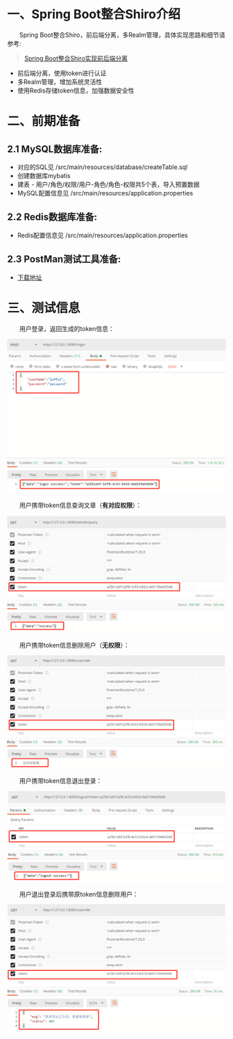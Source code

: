 # 一、Spring Boot整合Shiro介绍

&emsp;&emsp;Spring Boot整合Shiro，前后端分离，多Realm管理，具体实现思路和细节请参考:

> [Spring Boot整合Shiro实现前后端分离](https://www.jianshu.com/p/d39d6f737449)

- 前后端分离，使用token进行认证
- 多Realm管理，增加系统灵活性
- 使用Redis存储token信息，加强数据安全性

# 二、前期准备

## 2.1 MySQL数据库准备:

- 对应的SQL见 /src/main/resources/database/createTable.sql
- 创建数据库mybatis
- 建表 - 用户/角色/权限/用户-角色/角色-权限共5个表，导入预置数据
- MySQL配置信息见 /src/main/resources/application.properties

## 2.2 Redis数据库准备:

- Redis配置信息见 /src/main/resources/application.properties

## 2.3 PostMan测试工具准备:

- [下载地址](https://www.postman.com/)

# 三、测试信息

&emsp;&emsp;用户登录，返回生成的token信息：

![图3-1 用户登录.png](./用户登录.png)

&emsp;&emsp;用户携带token信息查询文章（**有对应权限**）：

![图3-2 用户携带token信息查询文章.png](./用户携带token信息查询文章.png)

&emsp;&emsp;用户携带token信息删除用户（**无权限**）：

![图3-3 用户携带token信息删除用户.png](./用户携带token信息删除用户.png)

&emsp;&emsp;用户携带token信息退出登录：

![图3-4 用户携带token信息退出登录.png](./用户携带token信息退出登录.png)

&emsp;&emsp;用户退出登录后携带原token信息删除用户：

![图3-5 用户退出登录后携带原token信息删除用户.png](./用户退出登录后携带原token信息删除用户.png)
